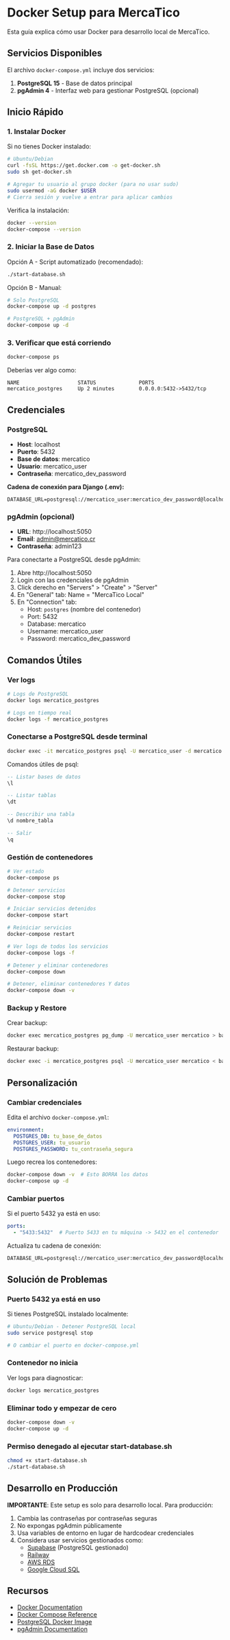 # Docker Setup para MercaTico

Esta guía explica cómo usar Docker para desarrollo local de MercaTico.

## Servicios Disponibles

El archivo `docker-compose.yml` incluye dos servicios:

1. **PostgreSQL 15** - Base de datos principal
2. **pgAdmin 4** - Interfaz web para gestionar PostgreSQL (opcional)

## Inicio Rápido

### 1. Instalar Docker

Si no tienes Docker instalado:

```bash
# Ubuntu/Debian
curl -fsSL https://get.docker.com -o get-docker.sh
sudo sh get-docker.sh

# Agregar tu usuario al grupo docker (para no usar sudo)
sudo usermod -aG docker $USER
# Cierra sesión y vuelve a entrar para aplicar cambios
```

Verifica la instalación:
```bash
docker --version
docker-compose --version
```

### 2. Iniciar la Base de Datos

Opción A - Script automatizado (recomendado):
```bash
./start-database.sh
```

Opción B - Manual:
```bash
# Solo PostgreSQL
docker-compose up -d postgres

# PostgreSQL + pgAdmin
docker-compose up -d
```

### 3. Verificar que está corriendo

```bash
docker-compose ps
```

Deberías ver algo como:
```
NAME                   STATUS              PORTS
mercatico_postgres     Up 2 minutes        0.0.0.0:5432->5432/tcp
```

## Credenciales

### PostgreSQL
- **Host**: localhost
- **Puerto**: 5432
- **Base de datos**: mercatico
- **Usuario**: mercatico_user
- **Contraseña**: mercatico_dev_password

**Cadena de conexión para Django (.env):**
```env
DATABASE_URL=postgresql://mercatico_user:mercatico_dev_password@localhost:5432/mercatico
```

### pgAdmin (opcional)
- **URL**: http://localhost:5050
- **Email**: admin@mercatico.cr
- **Contraseña**: admin123

Para conectarte a PostgreSQL desde pgAdmin:
1. Abre http://localhost:5050
2. Login con las credenciales de pgAdmin
3. Click derecho en "Servers" > "Create" > "Server"
4. En "General" tab: Name = "MercaTico Local"
5. En "Connection" tab:
   - Host: `postgres` (nombre del contenedor)
   - Port: 5432
   - Database: mercatico
   - Username: mercatico_user
   - Password: mercatico_dev_password

## Comandos Útiles

### Ver logs
```bash
# Logs de PostgreSQL
docker logs mercatico_postgres

# Logs en tiempo real
docker logs -f mercatico_postgres
```

### Conectarse a PostgreSQL desde terminal
```bash
docker exec -it mercatico_postgres psql -U mercatico_user -d mercatico
```

Comandos útiles de psql:
```sql
-- Listar bases de datos
\l

-- Listar tablas
\dt

-- Describir una tabla
\d nombre_tabla

-- Salir
\q
```

### Gestión de contenedores
```bash
# Ver estado
docker-compose ps

# Detener servicios
docker-compose stop

# Iniciar servicios detenidos
docker-compose start

# Reiniciar servicios
docker-compose restart

# Ver logs de todos los servicios
docker-compose logs -f

# Detener y eliminar contenedores
docker-compose down

# Detener, eliminar contenedores Y datos
docker-compose down -v
```

### Backup y Restore

Crear backup:
```bash
docker exec mercatico_postgres pg_dump -U mercatico_user mercatico > backup.sql
```

Restaurar backup:
```bash
docker exec -i mercatico_postgres psql -U mercatico_user mercatico < backup.sql
```

## Personalización

### Cambiar credenciales

Edita el archivo `docker-compose.yml`:

```yaml
environment:
  POSTGRES_DB: tu_base_de_datos
  POSTGRES_USER: tu_usuario
  POSTGRES_PASSWORD: tu_contraseña_segura
```

Luego recrea los contenedores:
```bash
docker-compose down -v  # Esto BORRA los datos
docker-compose up -d
```

### Cambiar puertos

Si el puerto 5432 ya está en uso:

```yaml
ports:
  - "5433:5432"  # Puerto 5433 en tu máquina -> 5432 en el contenedor
```

Actualiza tu cadena de conexión:
```env
DATABASE_URL=postgresql://mercatico_user:mercatico_dev_password@localhost:5433/mercatico
```

## Solución de Problemas

### Puerto 5432 ya está en uso

Si tienes PostgreSQL instalado localmente:

```bash
# Ubuntu/Debian - Detener PostgreSQL local
sudo service postgresql stop

# O cambiar el puerto en docker-compose.yml
```

### Contenedor no inicia

Ver logs para diagnosticar:
```bash
docker logs mercatico_postgres
```

### Eliminar todo y empezar de cero

```bash
docker-compose down -v
docker-compose up -d
```

### Permiso denegado al ejecutar start-database.sh

```bash
chmod +x start-database.sh
./start-database.sh
```

## Desarrollo en Producción

**IMPORTANTE**: Este setup es solo para desarrollo local. Para producción:

1. Cambia las contraseñas por contraseñas seguras
2. No expongas pgAdmin públicamente
3. Usa variables de entorno en lugar de hardcodear credenciales
4. Considera usar servicios gestionados como:
   - [Supabase](https://supabase.com) (PostgreSQL gestionado)
   - [Railway](https://railway.app)
   - [AWS RDS](https://aws.amazon.com/rds/)
   - [Google Cloud SQL](https://cloud.google.com/sql)

## Recursos

- [Docker Documentation](https://docs.docker.com/)
- [Docker Compose Reference](https://docs.docker.com/compose/compose-file/)
- [PostgreSQL Docker Image](https://hub.docker.com/_/postgres)
- [pgAdmin Documentation](https://www.pgadmin.org/docs/)
